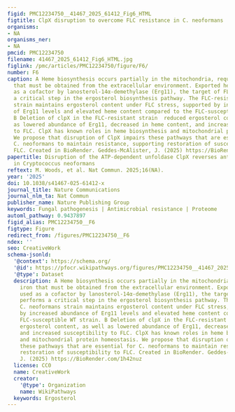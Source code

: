 ```yaml
---
figid: PMC12234750__41467_2025_61412_Fig6_HTML
figtitle: ClpX disruption to overcome FLC resistance in C. neoformans
organisms:
- NA
organisms_ner:
- NA
pmcid: PMC12234750
filename: 41467_2025_61412_Fig6_HTML.jpg
figlink: /pmc/articles/PMC12234750/figure/F6/
number: F6
caption: A Heme biosynthesis occurs partially in the mitochondria, requiring iron
  that must be obtained from the extracellular environment. Exported heme is used
  as a cofactor by lanosterol-14α-demethylase (Erg11), the target of FLC, which performs
  a critical step in the ergosterol biosynthesis pathway. The FLC-resistant C. neoformans
  strain maintains ergosterol content under FLC stress, supported by increased abundance
  of Erg11 levels and elevated heme content compared to the FLC-susceptible WT strain.
  B Deletion of clpX in the FLC-resistant strain  reduced ergosterol content, as well
  as lowered abundance of Erg11, decreased in heme content, and increased susceptibility
  to FLC. ClpX has known roles in heme biosynthesis and mitochondrial protein homeostasis.
  We propose that disruption of ClpX impairs these pathways that are essential for
  C. neoformans to maintain resistance, supporting restoration of susceptibility to
  FLC. Created in BioRender. Geddes-McAlister, J. (2025) https://BioRender.com/1h42nuz
papertitle: Disruption of the ATP-dependent unfoldase ClpX reverses antifungal resistance
  in Cryptococcus neoformans
reftext: M. Woods, et al. Nat Commun. 2025;16(NA).
year: '2025'
doi: 10.1038/s41467-025-61412-x
journal_title: Nature Communications
journal_nlm_ta: Nat Commun
publisher_name: Nature Publishing Group
keywords: Fungal pathogenesis | Antimicrobial resistance | Proteome
automl_pathway: 0.9437897
figid_alias: PMC12234750__F6
figtype: Figure
redirect_from: /figures/PMC12234750__F6
ndex: ''
seo: CreativeWork
schema-jsonld:
  '@context': https://schema.org/
  '@id': https://pfocr.wikipathways.org/figures/PMC12234750__41467_2025_61412_Fig6_HTML.html
  '@type': Dataset
  description: A Heme biosynthesis occurs partially in the mitochondria, requiring
    iron that must be obtained from the extracellular environment. Exported heme is
    used as a cofactor by lanosterol-14α-demethylase (Erg11), the target of FLC, which
    performs a critical step in the ergosterol biosynthesis pathway. The FLC-resistant
    C. neoformans strain maintains ergosterol content under FLC stress, supported
    by increased abundance of Erg11 levels and elevated heme content compared to the
    FLC-susceptible WT strain. B Deletion of clpX in the FLC-resistant strain  reduced
    ergosterol content, as well as lowered abundance of Erg11, decreased in heme content,
    and increased susceptibility to FLC. ClpX has known roles in heme biosynthesis
    and mitochondrial protein homeostasis. We propose that disruption of ClpX impairs
    these pathways that are essential for C. neoformans to maintain resistance, supporting
    restoration of susceptibility to FLC. Created in BioRender. Geddes-McAlister,
    J. (2025) https://BioRender.com/1h42nuz
  license: CC0
  name: CreativeWork
  creator:
    '@type': Organization
    name: WikiPathways
  keywords: Ergosterol
---
```

